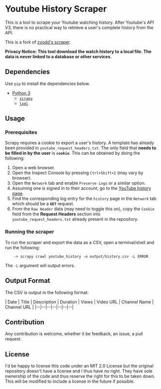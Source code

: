 # Youtube History Scraper

This is a tool to scrape your Youtube watching history.
After Youtube's API V3, there is no practical way to retrieve a user's complete history from the API.

This is a fork of [zvodd's scraper](https://github.com/zvodd/Youtube-Watch-History-Scraper).

**Privacy Notice: This tool download the watch history to a local file. The data is never linked to a database or other services.**

## Dependencies

Use `pip` to install the dependencies below. 
- [Python 3](https://www.python.org/downloads/)
  - [`scrapy`](http://scrapy.org/)
  - [`lxml`](http://lxml.de/)

## Usage

### Prerequisites

Scrapy requires a cookie to export a user's history. A template has already been provided in `youtube_request_headers.txt`. The only field that **needs to be filled in by the user** is **`cookie`**. This can be obtained by doing the following:

1. Open a web browser.
2. Open the Inspect Console by pressing `Ctrl+Shift+I` (may vary by browser).
3. Open the `Network` tab and enable `Preserve Logs` or a similar option.
4. Assuming one is signed in to their account, go to the [YouTube history page](https://youtube.com/feed/history).
5. Find the corresponding log entry for the `history` page in the `Network` tab which should be a **`GET`** request.
6. From the `Raw Header` data (may need to toggle this on), copy the `Cookie` field from the **Request Headers** section into `youtube_request_headers.txt` already present in the repository.

### Running the scraper

To run the scraper and export the data as a CSV, open a terminal/shell and run the following:

```
	-> scrapy crawl youtube_history -o output/history.csv -L ERROR
```

The `-L` argument will output errors.

## Output Format

The CSV is output in the following format:

| Date | Title | Description | Duration | Views | Video URL | Channel Name | Channel URL |
|--|--|--|--|--|--|--|


## Contribution

Any contribution is welcome, whether it be feedback, an issue, a pull request.

## License

I'd be happy to license this code under an MIT 2.0 License but the original repository doesn't have a license and I thus have no right. They have sole ownership of the code and thus reserve the right for this to be taken down. This will be modified to include a license in the future if possible.